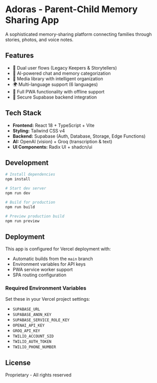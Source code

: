 # Adoras - Parent-Child Memory Sharing App

A sophisticated memory-sharing platform connecting families through stories, photos, and voice notes.

## Features

- 🎯 Dual user flows (Legacy Keepers & Storytellers)
- 💬 AI-powered chat and memory categorization  
- 📸 Media library with intelligent organization
- 🌍 Multi-language support (6 languages)
- 📱 Full PWA functionality with offline support
- 🔐 Secure Supabase backend integration

## Tech Stack

- **Frontend:** React 18 + TypeScript + Vite
- **Styling:** Tailwind CSS v4
- **Backend:** Supabase (Auth, Database, Storage, Edge Functions)
- **AI:** OpenAI (vision) + Groq (transcription & text)
- **UI Components:** Radix UI + shadcn/ui

## Development

```bash
# Install dependencies
npm install

# Start dev server
npm run dev

# Build for production
npm run build

# Preview production build
npm run preview
```

## Deployment

This app is configured for Vercel deployment with:
- Automatic builds from the `main` branch
- Environment variables for API keys
- PWA service worker support
- SPA routing configuration

### Required Environment Variables

Set these in your Vercel project settings:
- `SUPABASE_URL`
- `SUPABASE_ANON_KEY`
- `SUPABASE_SERVICE_ROLE_KEY`
- `OPENAI_API_KEY`
- `GROQ_API_KEY`
- `TWILIO_ACCOUNT_SID`
- `TWILIO_AUTH_TOKEN`
- `TWILIO_PHONE_NUMBER`

## License

Proprietary - All rights reserved
